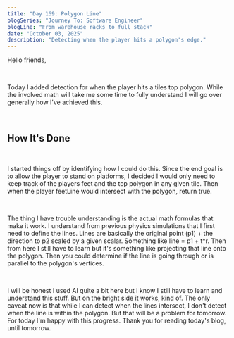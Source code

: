```yaml
---
title: "Day 169: Polygon Line"
blogSeries: "Journey To: Software Engineer"
blogLine: "From warehouse racks to full stack"
date: "October 03, 2025"
description: "Detecting when the player hits a polygon's edge."
---
```


Hello friends,

<br>

Today I added detection for when the player hits a tiles top polygon. While the involved math will take me some time to fully understand I will go over generally how I've achieved this.

<br>

## How It's Done

<br>

I started things off by identifying how I could do this. Since the end goal is to allow the player to stand on platforms, I decided I would only need to keep track of the players feet and the top polygon in any given tile. Then when the player feetLine would intersect with the polygon, return true.

<br>

The thing I have trouble understanding is the actual math formulas that make it work. I understand from previous physics simulations that I first need to define the lines. Lines are basically the original point (p1) + the direction to p2 scaled by a given scalar. Something like line = p1 + t\*r. Then from here I still have to learn but it's something like projecting that line onto the polygon. Then you could determine if the line is going through or is parallel to the polygon's vertices.

<br>

I will be honest I used AI quite a bit here but I know I still have to learn and understand this stuff. But on the bright side it works, kind of. The only caveat now is that while I can detect when the lines intersect, I don't detect when the line is within the polygon. But that will be a problem for tomorrow. For today I'm happy with this progress. Thank you for reading today's blog, until tomorrow.
